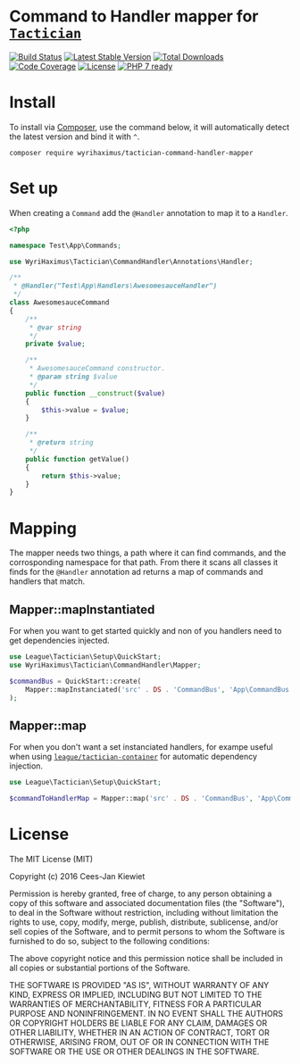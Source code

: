 # Command to Handler mapper for [`Tactician`](http://tactician.thephpleague.com/)

[![Build Status](https://travis-ci.org/WyriHaximus/php-tactician-command-handler-mapper.svg?branch=master)](https://travis-ci.org/WyriHaximus/php-tactician-command-handler-mapper)
[![Latest Stable Version](https://poser.pugx.org/wyrihaximus/tactician-command-handler-mapper/v/stable.png)](https://packagist.org/packages/wyrihaximus/tactician-command-handler-mapper)
[![Total Downloads](https://poser.pugx.org/wyrihaximus/tactician-command-handler-mapper/downloads.png)](https://packagist.org/packages/wyrihaximus/tactician-command-handler-mapper/stats)
[![Code Coverage](https://scrutinizer-ci.com/g/wyrihaximus/php-tactician-command-handler-mapper/badges/coverage.png?b=master)](https://scrutinizer-ci.com/g/wyrihaximus/php-tactician-command-handler-mapper/?branch=master)
[![License](https://poser.pugx.org/wyrihaximus/tactician-command-handler-mapper/license.png)](https://packagist.org/packages/wyrihaximus/tactician-command-handler-mapper)
[![PHP 7 ready](http://php7ready.timesplinter.ch/WyriHaximus/php-tactician-command-handler-mapper/badge.svg)](https://travis-ci.org/WyriHaximus/php-tactician-command-handler-mapper)


# Install

To install via [Composer](http://getcomposer.org/), use the command below, it will automatically detect the latest version and bind it with `^`.

```
composer require wyrihaximus/tactician-command-handler-mapper
```

# Set up

When creating a `Command` add the `@Handler` annotation to map it to a `Handler`.

```php
<?php

namespace Test\App\Commands;

use WyriHaximus\Tactician\CommandHandler\Annotations\Handler;

/**
 * @Handler("Test\App\Handlers\AwesomesauceHandler")
 */
class AwesomesauceCommand
{
    /**
     * @var string
     */
    private $value;

    /**
     * AwesomesauceCommand constructor.
     * @param string $value
     */
    public function __construct($value)
    {
        $this->value = $value;
    }

    /**
     * @return string
     */
    public function getValue()
    {
        return $this->value;
    }
}
```

# Mapping

The mapper needs two things, a path where it can find commands, and the corrosponding namespace for that path. From there it scans all classes it finds for the `@Handler` annotation ad returns a map of commands and handlers that match.

## Mapper::mapInstantiated

For when you want to get started quickly and non of you handlers need to get dependencies injected.

```php
use League\Tactician\Setup\QuickStart;
use WyriHaximus\Tactician\CommandHandler\Mapper;

$commandBus = QuickStart::create(
    Mapper::mapInstanciated('src' . DS . 'CommandBus', 'App\CommandBus')
);
```

## Mapper::map

For when you don't want a set instanciated handlers, for exampe useful when using [`league/tactician-container`](http://tactician.thephpleague.com/plugins/container/) for automatic dependency injection.

```php
use League\Tactician\Setup\QuickStart;

$commandToHandlerMap = Mapper::map('src' . DS . 'CommandBus', 'App\CommandBus');
```

# License

The MIT License (MIT)

Copyright (c) 2016 Cees-Jan Kiewiet

Permission is hereby granted, free of charge, to any person obtaining a copy
of this software and associated documentation files (the "Software"), to deal
in the Software without restriction, including without limitation the rights
to use, copy, modify, merge, publish, distribute, sublicense, and/or sell
copies of the Software, and to permit persons to whom the Software is
furnished to do so, subject to the following conditions:

The above copyright notice and this permission notice shall be included in all
copies or substantial portions of the Software.

THE SOFTWARE IS PROVIDED "AS IS", WITHOUT WARRANTY OF ANY KIND, EXPRESS OR
IMPLIED, INCLUDING BUT NOT LIMITED TO THE WARRANTIES OF MERCHANTABILITY,
FITNESS FOR A PARTICULAR PURPOSE AND NONINFRINGEMENT. IN NO EVENT SHALL THE
AUTHORS OR COPYRIGHT HOLDERS BE LIABLE FOR ANY CLAIM, DAMAGES OR OTHER
LIABILITY, WHETHER IN AN ACTION OF CONTRACT, TORT OR OTHERWISE, ARISING FROM,
OUT OF OR IN CONNECTION WITH THE SOFTWARE OR THE USE OR OTHER DEALINGS IN THE
SOFTWARE.
